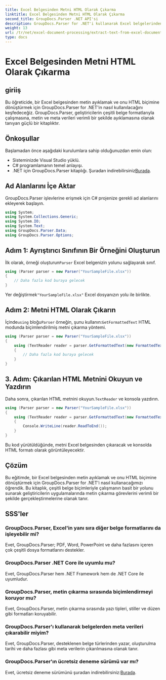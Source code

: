```yaml
---
title: Excel Belgesinden Metni HTML Olarak Çıkarma
linktitle: Excel Belgesinden Metni HTML Olarak Çıkarma
second_title: GroupDocs.Parser .NET API'si
description: GroupDocs.Parser for .NET'i kullanarak Excel belgelerinden nasıl metin ayıklayacağınızı ve bunu HTML'ye nasıl dönüştüreceğinizi öğrenin.
weight: 13
url: /tr/net/excel-document-processing/extract-text-from-excel-document-as-html/
type: docs
---
```

# Excel Belgesinden Metni HTML Olarak Çıkarma

## giriiş
Bu öğreticide, bir Excel belgesinden metin ayıklamak ve onu HTML biçimine dönüştürmek için GroupDocs.Parser for .NET'in nasıl kullanılacağını keşfedeceğiz. GroupDocs.Parser, geliştiricilerin çeşitli belge formatlarıyla çalışmasına, metin ve meta verileri verimli bir şekilde ayıklamasına olanak tanıyan güçlü bir kitaplıktır.
## Önkoşullar
Başlamadan önce aşağıdaki kurulumlara sahip olduğunuzdan emin olun:
- Sisteminizde Visual Studio yüklü.
- C# programlamanın temel anlayışı.
-  .NET için GroupDocs.Parser kitaplığı. Şuradan indirebilirsiniz[Burada](https://releases.groupdocs.com/parser/net/).
## Ad Alanlarını İçe Aktar
GroupDocs.Parser işlevlerine erişmek için C# projenize gerekli ad alanlarını ekleyerek başlayın.
```csharp
using System;
using System.Collections.Generic;
using System.IO;
using System.Text;
using GroupDocs.Parser.Data;
using GroupDocs.Parser.Options;
```
## Adım 1: Ayrıştırıcı Sınıfının Bir Örneğini Oluşturun
 İlk olarak, örneği oluşturun`Parser` Excel belgenizin yolunu sağlayarak sınıf.
```csharp
using (Parser parser = new Parser("YourSampleFile.xlsx"))
{
    // Daha fazla kod buraya gelecek
}
```
 Yer değiştirmek`"YourSampleFile.xlsx"` Excel dosyanızın yolu ile birlikte.
## Adım 2: Metni HTML Olarak Çıkarın
 İçinde`using` bloğu`Parser` örneğin, şunu kullanın:`GetFormattedText` HTML modunda biçimlendirilmiş metni çıkarma yöntemi.
```csharp
using (Parser parser = new Parser("YourSampleFile.xlsx"))
{
    using (TextReader reader = parser.GetFormattedText(new FormattedTextOptions(FormattedTextMode.Html)))
    {
        // Daha fazla kod buraya gelecek
    }
}
```
## 3. Adım: Çıkarılan HTML Metnini Okuyun ve Yazdırın
 Daha sonra, çıkarılan HTML metnini okuyun.`TextReader` ve konsola yazdırın.
```csharp
using (Parser parser = new Parser("YourSampleFile.xlsx"))
{
    using (TextReader reader = parser.GetFormattedText(new FormattedTextOptions(FormattedTextMode.Html)))
    {
        Console.WriteLine(reader.ReadToEnd());
    }
}
```
Bu kod yürütüldüğünde, metni Excel belgesinden çıkaracak ve konsolda HTML formatı olarak görüntüleyecektir.
## Çözüm
Bu eğitimde, bir Excel belgesinden metin ayıklamak ve onu HTML biçimine dönüştürmek için GroupDocs.Parser for .NET'i nasıl kullanacağımızı öğrendik. Bu kitaplık, çeşitli belge biçimleriyle çalışmanın basit bir yolunu sunarak geliştiricilerin uygulamalarında metin çıkarma görevlerini verimli bir şekilde gerçekleştirmelerine olanak tanır.

## SSS'ler
### GroupDocs.Parser, Excel'in yanı sıra diğer belge formatlarını da işleyebilir mi?
Evet, GroupDocs.Parser; PDF, Word, PowerPoint ve daha fazlasını içeren çok çeşitli dosya formatlarını destekler.
### GroupDocs.Parser .NET Core ile uyumlu mu?
Evet, GroupDocs.Parser hem .NET Framework hem de .NET Core ile uyumludur.
### GroupDocs.Parser, metin çıkarma sırasında biçimlendirmeyi koruyor mu?
Evet, GroupDocs.Parser, metin çıkarma sırasında yazı tipleri, stiller ve düzen gibi formatları koruyabilir.
### GroupDocs.Parser'ı kullanarak belgelerden meta verileri çıkarabilir miyim?
Evet, GroupDocs.Parser, desteklenen belge türlerinden yazar, oluşturulma tarihi ve daha fazlası gibi meta verilerin çıkarılmasına olanak tanır.
### GroupDocs.Parser'ın ücretsiz deneme sürümü var mı?
 Evet, ücretsiz deneme sürümünü şuradan indirebilirsiniz:[Burada](https://releases.groupdocs.com/).